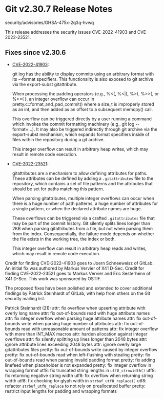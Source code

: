 Git v2.30.7 Release Notes
=========================

security/advisories/GHSA-475x-2q3q-hvwq

This release addresses the security issues CVE-2022-41903 and
CVE-2022-23521.


Fixes since v2.30.6
-------------------

 * [CVE-2022-41903](https://nvd.nist.gov/vuln/detail/CVE-2022-41903):

   git log has the ability to display commits using an arbitrary
   format with its --format specifiers. This functionality is also
   exposed to git archive via the export-subst gitattribute.

   When processing the padding operators (e.g., %<(, %<|(, %>(,
   %>>(, or %><( ), an integer overflow can occur in
   pretty.c::format_and_pad_commit() where a size_t is improperly
   stored as an int, and then added as an offset to a subsequent
   memcpy() call.

   This overflow can be triggered directly by a user running a
   command which invokes the commit formatting machinery (e.g., git
   log --format=...). It may also be triggered indirectly through
   git archive via the export-subst mechanism, which expands format
   specifiers inside of files within the repository during a git
   archive.

   This integer overflow can result in arbitrary heap writes, which
   may result in remote code execution.

* [CVE-2022-23521](https://nvd.nist.gov/vuln/detail/CVE-2022-23521):

    gitattributes are a mechanism to allow defining attributes for
    paths. These attributes can be defined by adding a `.gitattributes`
    file to the repository, which contains a set of file patterns and
    the attributes that should be set for paths matching this pattern.

    When parsing gitattributes, multiple integer overflows can occur
    when there is a huge number of path patterns, a huge number of
    attributes for a single pattern, or when the declared attribute
    names are huge.

    These overflows can be triggered via a crafted `.gitattributes` file
    that may be part of the commit history. Git silently splits lines
    longer than 2KB when parsing gitattributes from a file, but not when
    parsing them from the index. Consequentially, the failure mode
    depends on whether the file exists in the working tree, the index or
    both.

    This integer overflow can result in arbitrary heap reads and writes,
    which may result in remote code execution.

Credit for finding CVE-2022-41903 goes to Joern Schneeweisz of GitLab.
An initial fix was authored by Markus Vervier of X41 D-Sec. Credit for
finding CVE-2022-23521 goes to Markus Vervier and Eric Sesterhenn of X41
D-Sec. This work was sponsored by OSTIF.

The proposed fixes have been polished and extended to cover additional
findings by Patrick Steinhardt of GitLab, with help from others on the
Git security mailing list.

Patrick Steinhardt (21):
      attr: fix overflow when upserting attribute with overly long name
      attr: fix out-of-bounds read with huge attribute names
      attr: fix integer overflow when parsing huge attribute names
      attr: fix out-of-bounds write when parsing huge number of attributes
      attr: fix out-of-bounds read with unreasonable amount of patterns
      attr: fix integer overflow with more than INT_MAX macros
      attr: harden allocation against integer overflows
      attr: fix silently splitting up lines longer than 2048 bytes
      attr: ignore attribute lines exceeding 2048 bytes
      attr: ignore overly large gitattributes files
      pretty: fix out-of-bounds write caused by integer overflow
      pretty: fix out-of-bounds read when left-flushing with stealing
      pretty: fix out-of-bounds read when parsing invalid padding format
      pretty: fix adding linefeed when placeholder is not expanded
      pretty: fix integer overflow in wrapping format
      utf8: fix truncated string lengths in `utf8_strnwidth()`
      utf8: fix returning negative string width
      utf8: fix overflow when returning string width
      utf8: fix checking for glyph width in `strbuf_utf8_replace()`
      utf8: refactor `strbuf_utf8_replace` to not rely on preallocated buffer
      pretty: restrict input lengths for padding and wrapping formats

